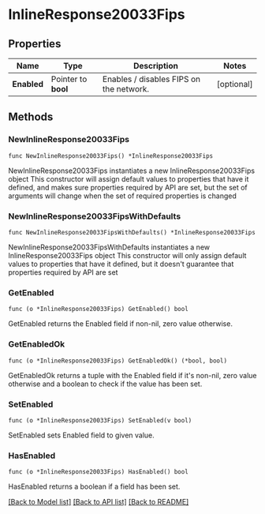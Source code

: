 # InlineResponse20033Fips

## Properties

Name | Type | Description | Notes
------------ | ------------- | ------------- | -------------
**Enabled** | Pointer to **bool** | Enables / disables FIPS on the network. | [optional] 

## Methods

### NewInlineResponse20033Fips

`func NewInlineResponse20033Fips() *InlineResponse20033Fips`

NewInlineResponse20033Fips instantiates a new InlineResponse20033Fips object
This constructor will assign default values to properties that have it defined,
and makes sure properties required by API are set, but the set of arguments
will change when the set of required properties is changed

### NewInlineResponse20033FipsWithDefaults

`func NewInlineResponse20033FipsWithDefaults() *InlineResponse20033Fips`

NewInlineResponse20033FipsWithDefaults instantiates a new InlineResponse20033Fips object
This constructor will only assign default values to properties that have it defined,
but it doesn't guarantee that properties required by API are set

### GetEnabled

`func (o *InlineResponse20033Fips) GetEnabled() bool`

GetEnabled returns the Enabled field if non-nil, zero value otherwise.

### GetEnabledOk

`func (o *InlineResponse20033Fips) GetEnabledOk() (*bool, bool)`

GetEnabledOk returns a tuple with the Enabled field if it's non-nil, zero value otherwise
and a boolean to check if the value has been set.

### SetEnabled

`func (o *InlineResponse20033Fips) SetEnabled(v bool)`

SetEnabled sets Enabled field to given value.

### HasEnabled

`func (o *InlineResponse20033Fips) HasEnabled() bool`

HasEnabled returns a boolean if a field has been set.


[[Back to Model list]](../README.md#documentation-for-models) [[Back to API list]](../README.md#documentation-for-api-endpoints) [[Back to README]](../README.md)


